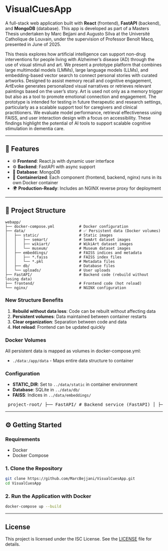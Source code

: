 # VisualCuesApp

A full-stack web application built with **React** (frontend), **FastAPI** (backend), and **MongoDB** (database). This app is developed as part of a Masters Thesis undertaken by Marc Bejjani and Augusto Silva at the Université Catholique de Louvain, under the supervision of Professor Benoît Macq, presented in June of 2025.

This thesis explores how artificial intelligence can support non-drug interventions for people living with Alzheimer’s disease (AD) through the use of visual stimuli and art. We present a prototype platform that combines large multimodal models (LMMs), large language models (LLMs), and embedding-based vector search to connect personal stories with curated artworks. Designed to assist memory recall and cognitive engagement, ArtEvoke generates personalized visual narratives or retrieves relevant paintings based on the user’s story. Art is used not only as a memory trigger but also as a tool to promote emotional connection and engagement. The prototype is intended for testing in future therapeutic and research settings, particularly as a scalable support tool for caregivers and clinical practitioners. We evaluate model performance, retrieval effectiveness using FAISS, and user interaction design with a focus on accessibility. These findings highlight the potential of AI tools to support scalable cognitive stimulation in dementia care.

---

## 🚀 Features

- 🌐 **Frontend**: React.js with dynamic user interface
- ⚙️ **Backend**: FastAPI with async support
- 💾 **Database**: MongoDB
- 🐳 **Containerized**: Each component (frontend, backend, nginx) runs in its own Docker container
- 🌍 **Production-Ready**: Includes an NGINX reverse proxy for deployment

---

## 📁 Project Structure

```
webapp/
├── docker-compose.yml           # Docker configuration
├── data/                        # ✅ Persistent data (Docker volumes)
│   ├── static/                  # Static images
│   │   ├── semart/              # SemArt dataset images
│   │   ├── wikiart/             # WikiArt dataset images
│   │   └── museum/              # Museum dataset images
│   ├── embeddings/              # FAISS indices and metadata
│   │   ├── *.faiss              # FAISS index files
│   │   └── *.pkl                # Metadata files
│   ├── db/                      # Database files
│   └── uploads/                 # User uploads
├── FastAPI/                     # Backend code (rebuild without losing data)
├── frontend/                    # Frontend code (hot reload)
└── nginx/                       # NGINX configuration
```

### New Structure Benefits

1. **Rebuild without data loss**: Code can be rebuilt without affecting data
2. **Persistent volumes**: Data maintained between container restarts
3. **Clear organization**: Separation between code and data
4. **Hot reload**: Frontend can be updated quickly

### Docker Volumes

All persistent data is mapped as volumes in docker-compose.yml:
- `./data:/app/data` - Maps entire data structure to container

### Configuration

- **STATIC_DIR**: Set to `../data/static` in container environment
- **Database**: SQLite in `../data/db/`
- **FAISS**: Indices in `../data/embeddings/`

<pre> project-root/ ├── FastAPI/ # Backend service (FastAPI) │ ├── main.py # Entry point for the FastAPI app │ └── new_venv/ # Python virtual environment ├── frontend/ # Frontend service (React) │ ├── src/ # React source files │ └── package.json # Frontend dependencies and scripts ├── nginx/ # NGINX config for production deployment │ └── default.conf # NGINX site configuration ├── docker-compose.yml # Orchestrates frontend, backend, and nginx containers ├── LICENSE # Project license (ISC) ├── README.md # Project documentation ├── package.json # Root-level scripts and config (e.g. for concurrently) </pre>

---

## ⚙️ Getting Started

### Requirements
- Docker
- Docker Compose

### 1. Clone the Repository

```bash
git clone https://github.com/MarcBejjani/VisualCuesApp.git
cd VisualCuesApp
```

### 2. Run the Application with Docker

```bash
docker-compose up --build
```


---

## License

This project is licensed under the ISC License. See the [LICENSE](./LICENSE) file for details.


